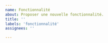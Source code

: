```yaml
---
name: Fonctionnalité
about: Proposer une nouvelle fonctionnalité.
title: ''
labels: 'fonctionnalité'
assignees: ''

---
```

